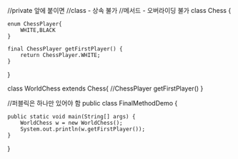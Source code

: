 //private 앞에 붙이면
//class - 상속 불가
//메서드 - 오버라이딩 불가
class Chess {
	
	enum ChessPlayer{
		WHITE,BLACK
	}
	
	final ChessPlayer getFirstPlayer() {
		return ChessPlayer.WHITE;
	}
	
}

class WorldChess extends Chess{
	//ChessPlayer getFirstPlayer()
}


//퍼블릭은 하나만 있어야 함
public class FinalMethodDemo {

	public static void main(String[] args) {
		WorldChess w = new WorldChess();
		System.out.println(w.getFirstPlayer());
	}

}

